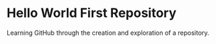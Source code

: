 # Hello World First Repository

Learning GitHub through the creation and exploration of a repository.
